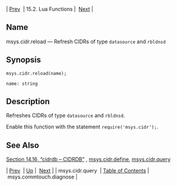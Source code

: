 | [Prev](lua.ref.msys.cidr.query)  | 15.2. Lua Functions |  [Next](lua.ref.msys.commtouch.diagnose.php) |

<a name="lua.ref.msys.cidr.reload"></a>
## Name

msys.cidr.reload — Refresh CIDRs of type `datasource` and `rbldnsd`

<a name="idp26339232"></a>
## Synopsis

`msys.cidr.reload(name);`

`name: string`<a name="idp26341904"></a>
## Description

Refreshes CIDRs of type `datasource` and `rbldnsd`.

Enable this function with the statement `require('msys.cidr');`.

<a name="idp26345280"></a>
## See Also

[Section 14.16, “cidrdb – CIDRDB”](modules.cidrdb "14.16. cidrdb – CIDRDB") , [msys.cidr.define](lua.ref.msys.cidr.define.php "msys.cidr.define"), [msys.cidr.query](lua.ref.msys.cidr.query.php "msys.cidr.query")

| [Prev](lua.ref.msys.cidr.query)  | [Up](lua.function.details.php) |  [Next](lua.ref.msys.commtouch.diagnose.php) |
| msys.cidr.query  | [Table of Contents](index) |  msys.commtouch.diagnose |
